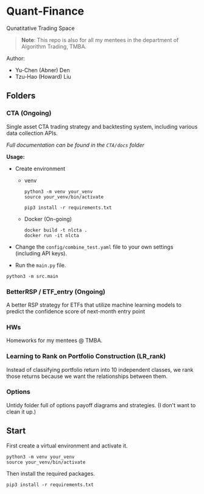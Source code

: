 # Quant-Finance

Qunatitative Trading Space

> **Note**: This repo is also for all my mentees in the department of Algorithm Trading, TMBA.

Author:

- Yu-Chen (Abner) Den
- Tzu-Hao (Howard) Liu

## Folders

### CTA (Ongoing)

Single asset CTA trading strategy and backtesting system, including various data collection APIs.

*Full documentation can be found in the `CTA/docs` folder*

**Usage:**

- Create environment
  - venv

    ```plaintext
    python3 -m venv your_venv
    source your_venv/bin/activate

    pip3 install -r requirements.txt
    ```

  - Docker (On-going)

    ```plaintext
    docker build -t nlcta .
    docker run -it nlcta
    ```

- Change the `config/combine_test.yaml` file to your own settings (including API keys).
- Run the `main.py` file.

```plaintext
python3 -m src.main
```

### BetterRSP / ETF\_entry (Ongoing)

A better RSP strategy for ETFs that utilize machine learning models to predict the confidence score of next-month entry point

### HWs

Homeworks for my mentees @ TMBA.

### Learning to Rank on Portfolio Construction (LR\_rank)

Instead of classifying portfolio return into 10 independent classes, we rank those returns because we want the relationships between them. 

### Options

Untidy folder full of options payoff diagrams and strategies. (I don't want to clean it up.)

## Start

First create a virtual environment and activate it.

```plaintext
python3 -m venv your_venv
source your_venv/bin/activate
```

Then install the required packages.

```plaintext
pip3 install -r requirements.txt
```
